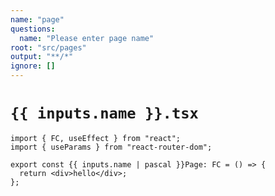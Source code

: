 ```yaml
---
name: "page"
questions:
  name: "Please enter page name"
root: "src/pages"
output: "**/*"
ignore: []
---
```


# `{{ inputs.name }}.tsx`

```tsx
import { FC, useEffect } from "react";
import { useParams } from "react-router-dom";

export const {{ inputs.name | pascal }}Page: FC = () => {
  return <div>hello</div>;
};
```
